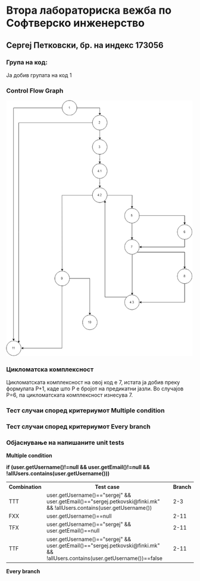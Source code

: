 # Втора лабораториска вежба по Софтверско инженерство
## Сергеј Петковски, бр. на индекс 173056
### Група на код:
Ја добив групата на код 1

### Control Flow Graph
<img src="CFG.png" width="500">

### Цикломатска комплексност
Цикломатската комплексност на овој код е 7, истата ја добив преку формулата P+1, каде што P е бројот на предикатни јазли. Во случајoв P=6, па цикломатската комплексност изнесува 7.
### Тест случаи според критериумот Multiple condition


### Тест случаи според критериумот Every branch

### Објаснување на напишаните unit tests
<b>Multiple condition</b>
<br>

<b>if (user.getUsername()!=null && user.getEmail()!=null && !allUsers.contains(user.getUsername()))</b>
<table>
  <tr>
  <th>Combination</th>
    <th>Test case</th>
    <th>Branch</th>
  </tr>
  <tr>
    <td>TTT</td> <td>user.getUsername()=="sergej" && user.getEmail()=="sergej.petkovski@finki.mk" && !allUsers.contains(user.getUsername())</td> <td>2-3</td>
  </tr>
  <tr>
    <td>FXX</td> <td>user.getUsername()==null</td> <td>2-11</td>
  </tr>
  <tr>
    <td>TFX</td> <td>user.getUsername()=="sergej" && user.getEmail()==null</td> <td>2-11</td>
  </tr>
  <tr>
    <td>TTF</td> <td>user.getUsername()=="sergej" && user.getEmail()=="sergej.petkovski@finki.mk" && !allUsers.contains(user.getUsername())==false</td> <td>2-11</td>
  </tr>
</table>



<b>Every branch</b>
<br>

